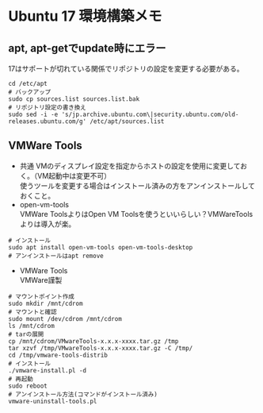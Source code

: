 # Ubuntu 17 環境構築メモ

## apt, apt-getでupdate時にエラー
17はサポートが切れている関係でリポジトリの設定を変更する必要がある。
```
cd /etc/apt
# バックアップ
sudo cp sources.list sources.list.bak
# リポジトリ設定の書き換え
sudo sed -i -e 's/jp.archive.ubuntu.com\|security.ubuntu.com/old-releases.ubuntu.com/g' /etc/apt/sources.list
```

## VMWare Tools
- 共通
VMのディスプレイ設定を指定からホストの設定を使用に変更しておく。（VM起動中は変更不可）  
使うツールを変更する場合はインストール済みの方をアンインストールしておくこと。
- open-vm-tools  
VMWare ToolsよりはOpen VM Toolsを使うといいらしい？VMWareToolsよりは導入が楽。  
```
# インストール
sudo apt install open-vm-tools open-vm-tools-desktop
# アンインストールはapt remove
```
- VMWare Tools  
VMWare謹製
```
# マウントポイント作成
sudo mkdir /mnt/cdrom
# マウントと確認
sudo mount /dev/cdrom /mnt/cdrom
ls /mnt/cdrom
# tarの展開
cp /mnt/cdrom/VMwareTools-x.x.x-xxxx.tar.gz /tmp
tar xzvf /tmp/VMwareTools-x.x.x-xxxx.tar.gz -C /tmp/
cd /tmp/vmware-tools-distrib
# インストール
./vmware-install.pl -d
# 再起動
sudo reboot
# アンインストール方法(コマンドがインストール済み)
vmware-uninstall-tools.pl
```